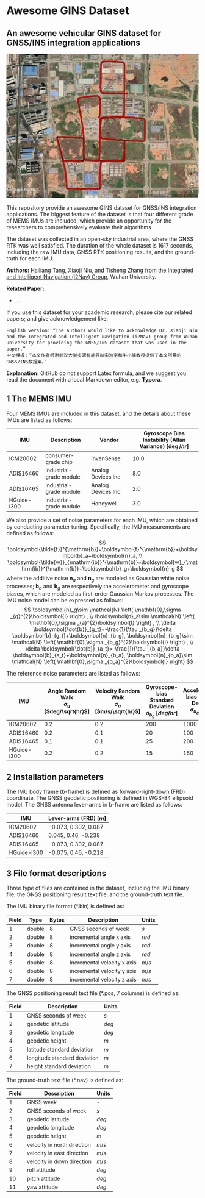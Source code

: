 # Awesome GINS Dataset

## An awesome vehicular GINS dataset for GNSS/INS integration applications

<img src="./GNSS RTK/Map.jpg" style="zoom:50%" />

This repository provide an awesome GINS dataset for GNSS/INS integration applications. The biggest feature of the dataset is that four different grade of MEMS IMUs are included, which provide an opportunity for the researchers to comprehensively evaluate their algorithms.

The dataset was collected in an open-sky industrial area, where the GNSS RTK was well satisfied. The duration of the whole dataset is 1617 seconds, including the raw IMU data, GNSS RTK positioning results, and the ground-truth for each IMU.

**Authors:** Hailiang Tang, Xiaoji Niu, and Tisheng Zhang from the [Integrated and Intelligent Navigation (i2Nav) Group](http://www.i2nav.com/), Wuhan University.

**Related Paper:**

- ...

If you use this dataset for your academic research, please cite our related papers; and give acknowledgement like:

```
English version: “The authors would like to acknowledge Dr. Xiaoji Niu and the Integrated and Intelligent Navigation (i2Nav) group from Wuhan University for providing the GNSS/INS dataset that was used in the paper.”
中文模板：“本文作者感谢武汉大学多源智能导航实验室和牛小骥教授提供了本文所需的GNSS/INS数据集。”
```

**Explanation:** GitHub do not support Latex formula, and we suggest you read the document with a local Markdown editor, e.g.  **Typora**.

## 1 The MEMS IMU

Four MEMS IMUs are included in this dataset, and the details about these IMUs are listed as follows:

| IMU         | Description             | Vendor              | Gyroscope Bias Instability (Allan Variance) [$\deg/hr$] |
| ----------- | ----------------------- | ------------------- | ------------------------------------------------------- |
| ICM20602    | consumer-grade chip     | InvenSense          | 10.0                                                    |
| ADIS16460   | industrial-grade module | Analog Devices Inc. | 8.0                                                     |
| ADIS16465   | industrial-grade module | Analog Devices Inc. | 2.0                                                     |
| HGuide-i300 | industrial-grade module | Honeywell           | 3.0                                                     |

We also provide a set of noise parameters for each IMU, which are obtained by conducting parameter tuning. Specifically, the IMU measurements are defined as follows: 
$$
\boldsymbol{\tilde{f}}^{\mathrm{b}}=\boldsymbol{f}^{\mathrm{b}}+\boldsymbol{b}_a+\boldsymbol{n}_a, 
\\
\boldsymbol{\tilde{w}}_{\mathrm{ib}}^{\mathrm{b}}=\boldsymbol{w}_{\mathrm{ib}}^{\mathrm{b}}+\boldsymbol{b}_g+\boldsymbol{n}_g
$$
where the additive noise $\boldsymbol{n}_a$ and $\boldsymbol{n}_g$ are modeled as Gaussian white noise processes; $\boldsymbol{b}_a$ and $\boldsymbol{b}_g$ are respectively the accelerometer and gyroscope biases, which are modeled as first-order Gaussian Markov processes. The IMU noise model can be expressed as follows:
$$
\boldsymbol{n}_g\sim \mathcal{N} \left( \mathbf{0},\sigma _{g}^{2}\boldsymbol{I} \right) , 
\\
\boldsymbol{n}_a\sim \mathcal{N} \left( \mathbf{0},\sigma _{a}^{2}\boldsymbol{I} \right) ,
\\
\delta \boldsymbol{\dot{b}}_{g_t}=-\frac{1}{\tau _{b_g}}\delta \boldsymbol{b}_{g_t}+\boldsymbol{n}_{b_g}, \boldsymbol{n}_{b_g}\sim \mathcal{N} \left( \mathbf{0},\sigma _{b_g}^{2}\boldsymbol{I} \right) ,
\\
\delta \boldsymbol{\dot{b}}_{a_t}=-\frac{1}{\tau _{b_a}}\delta \boldsymbol{b}_{a_t}+\boldsymbol{n}_{b_a}, \boldsymbol{n}_{b_a}\sim \mathcal{N} \left( \mathbf{0},\sigma _{b_a}^{2}\boldsymbol{I} \right)
$$

The reference noise parameters are listed as follows:

| IMU         | Angle Random Walk<br /> $\sigma_g$ [$deg/\sqrt{hr}$] | Velocity Random Walk<br />$\sigma_a$ [$m/s/\sqrt{hr}$] | Gyroscope-bias Standard Deviation<br />$\sigma_{b_g}$ [$deg/hr$] | Accelerometer-bias Standard Deviation<br />$\sigma_{b_a}$ [$mGal$] | Correction Time<br />$\sigma_g, \sigma_a$ [$hr$] |
| ----------- | ---------------------------------------------------- | ------------------------------------------------------ | ------------------------------------------------------------ | ------------------------------------------------------------ | ------------------------------------------------ |
| ICM20602    | 0.2                                                  | 0.2                                                    | 200                                                          | 1000                                                         | 1                                                |
| ADIS16460   | 0.2                                                  | 0.1                                                    | 20                                                           | 100                                                          | 1                                                |
| ADIS16465   | 0.1                                                  | 0.1                                                    | 25                                                           | 200                                                          | 1                                                |
| HGuide-i300 | 0.2                                                  | 0.2                                                    | 15                                                           | 150                                                          | 1                                                |

## 2 Installation parameters

The IMU body frame (b-frame) is defined as forward-right-down (FRD) coordinate. The GNSS geodetic positioning is defined in WGS-84 ellipsoid model. The GNSS antenna lever-arms in b-frame are listed as follows:

| IMU         | Lever-arms (FRD) [$m$] |
| ----------- | ---------------------- |
| ICM20602    | -0.073, 0.302, 0.087   |
| ADIS16460   | 0.045, 0.46, -0.238    |
| ADIS16465   | -0.073, 0.302, 0.087   |
| HGuide-i300 | -0.075, 0.46, -0.218   |

## 3 File format descriptions

Three type of files are contained in the dataset, including the IMU binary file, the GNSS positioning result text file, and the ground-truth text file.

The IMU binary file format (*.bin) is defined as:

| Field | Type   | Bytes | Description                 | Units |
| ----- | ------ | ----- | --------------------------- | ----- |
| 1     | double | 8     | GNSS seconds of week        | $s$   |
| 2     | double | 8     | incremental angle x axis    | $rad$ |
| 3     | double | 8     | incremental angle y axis    | $rad$ |
| 4     | double | 8     | incremental angle z axis    | $rad$ |
| 5     | double | 8     | incremental velocity x axis | $m/s$ |
| 6     | double | 8     | incremental velocity y axis | $m/s$ |
| 7     | double | 8     | incremental velocity z axis | $m/s$ |

The GNSS positioning result text file (*.pos, 7 columns) is defined as:

| Field | Description                  | Units |
| ----- | ---------------------------- | ----- |
| 1     | GNSS seconds of week         | $s$   |
| 2     | geodetic latitude            | $deg$ |
| 3     | geodetic longitude           | $deg$ |
| 4     | geodetic height              | $m$   |
| 5     | latitude standard deviation  | $m$   |
| 6     | longitude standard deviation | $m$   |
| 7     | height standard deviation    | $m$   |

The ground-truth text file (*.nav) is defined as:

| Field | Description                 | Units |
| ----- | --------------------------- | ----- |
| 1     | GNSS week                   | -     |
| 2     | GNSS seconds of week        | $s$   |
| 3     | geodetic latitude           | $deg$ |
| 4     | geodetic longitude          | $deg$ |
| 5     | geodetic height             | $m$   |
| 6     | velocity in north direction | $m/s$ |
| 7     | velocity in east direction  | $m/s$ |
| 8     | velocity in down direction  | $m/s$ |
| 9     | roll attitude               | $deg$ |
| 10    | pitch attitude              | $deg$ |
| 11    | yaw attitude                | $deg$ |

